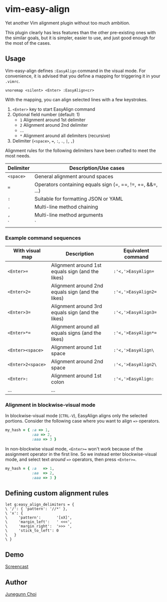vim-easy-align
==============

Yet another Vim alignment plugin without too much ambition.

This plugin clearly has less features than the other pre-existing ones with the similar goals,
but it is simpler, easier to use, and just good enough for the most of the cases.

Usage
-----

Vim-easy-align defines `:EasyAlign` command in the visual mode.
For convenience, it is advised that you define a mapping for triggering it in your `.vimrc`.

```vim
vnoremap <silent> <Enter> :EasyAlign<cr>
```

With the mapping, you can align selected lines with a few keystrokes.

1. `<Enter>` key to start EasyAlign command
1. Optional field number (default: 1)
    - `1`        Alignment around 1st delimiter
    - `2`        Alignment around 2nd delimiter
    - ...
    - `*`        Alignment around all delimiters (recursive)
1. Delimiter (`<space>`, `=`, `:`, `.`, `|`, `,`)

Alignment rules for the following delimiters have been crafted to meet the most needs.

| Delimiter | Description/Use cases                                      |
| --------- | ---------------------------------------------------------- |
| `<space>` | General alignment around spaces                            |
| `=`       | Operators containing equals sign (=, ==, !=, +=, &&=, ...) |
| `:`       | Suitable for formatting JSON or YAML                       |
| `.`       | Multi-line method chaining                                 |
| `,`       | Multi-line method arguments                                |
| `|`       | Table markdown                                             |

### Example command sequences

| With visual map   | Description                                       | Equivalent command   |
| ----------------- | ------------------------------------------------- | -------------------- |
| `<Enter>=`        | Alignment around 1st equals sign (and the likes)  | `:'<,'>EasyAlign=`   |
| `<Enter>2=`       | Alignment around 2nd equals sign (and the likes)  | `:'<,'>EasyAlign2=`  |
| `<Enter>3=`       | Alignment around 3rd equals sign (and the likes)  | `:'<,'>EasyAlign3=`  |
| `<Enter>*=`       | Alignment around all equals signs (and the likes) | `:'<,'>EasyAlign*=`  |
| `<Enter><space>`  | Alignment around 1st space                        | `:'<,'>EasyAlign\ `  |
| `<Enter>2<space>` | Alignment around 2nd space                        | `:'<,'>EasyAlign2\ ` |
| `<Enter>:`        | Alignment around 1st colon                        | `:'<,'>EasyAlign:`   |
| ...               | ...                                               |                      |

### Alignment in blockwise-visual mode

In blockwise-visual mode (`CTRL-V`), EasyAlign aligns only the selected portions.
Consider the following case where you want to align `=>` operators.

```ruby
my_hash = { :a => 1,
            :aa => 2,
            :aaa => 3 }
```

In non-blockwise visual mode, `<Enter>=` won't work because of the assignment operator in the first line.
So we instead enter blockwise-visual mode, and select text *around* `=>` operators, then press `<Enter>=`.

```ruby
my_hash = { :a   => 1,
            :aa  => 2,
            :aaa => 3 }
```

Defining custom alignment rules
-------------------------------

```vim
let g:easy_align_delimiters = {
\ '/': { 'pattern': '//*' },
\ 'x': {
\     'pattern':       '[xX]',
\     'margin_left':   ' <<<',
\     'margin_right':  '>>> ',
\     'stick_to_left': 0
\   }
\ }
```

Demo
----

[Screencast](https://vimeo.com/63506219)

Author
------

[Junegunn Choi](https://github.com/junegunn)
